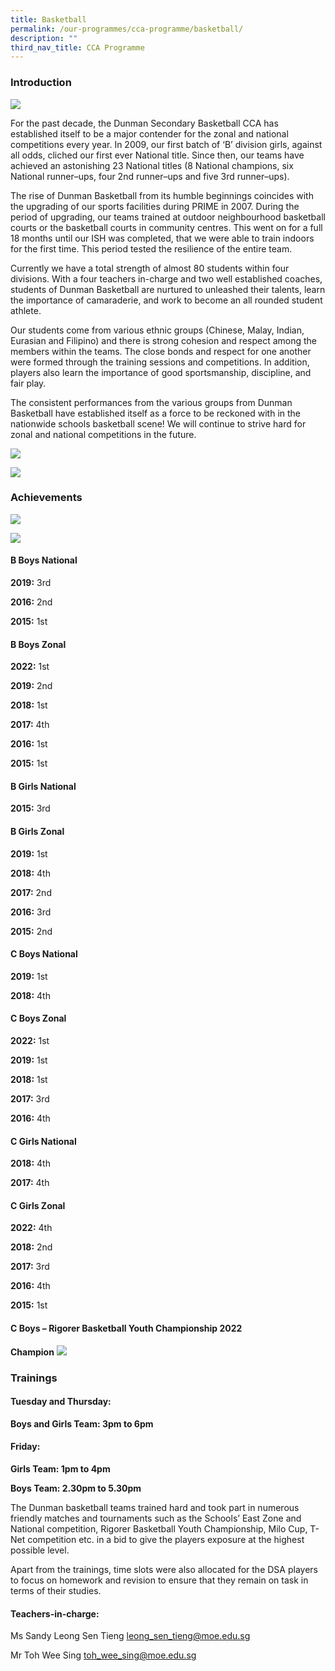 ```yaml
---
title: Basketball
permalink: /our-programmes/cca-programme/basketball/
description: ""
third_nav_title: CCA Programme
---
```

### Introduction

![](/images/CCA%20Photos/Basketball/basketball_01.jpg)

For the past decade, the Dunman Secondary Basketball CCA has established itself to be a major contender for the zonal and national competitions every year. In 2009, our first batch of ‘B’ division girls, against all odds, cliched our first ever National title. Since then, our teams have achieved an astonishing 23 National titles (8 National champions, six National runner–ups, four 2nd runner–ups and five 3rd runner–ups).

The rise of Dunman Basketball from its humble beginnings coincides with the upgrading of our sports facilities during PRIME in 2007. During the period of upgrading, our teams trained at outdoor neighbourhood basketball courts or the basketball courts in community centres. This went on for a full 18 months until our ISH was completed, that we were able to train indoors for the first time. This period tested the resilience of the entire team.

Currently we have a total strength of almost 80 students within four divisions. With a four teachers in-charge and two well established coaches, students of Dunman Basketball are nurtured to unleashed their talents, learn the importance of camaraderie, and work to become an all rounded student athlete.

Our students come from various ethnic groups (Chinese, Malay, Indian, Eurasian and Filipino) and there is strong cohesion and respect among the members within the teams. The close bonds and respect for one another were formed through the training sessions and competitions. In addition, players also learn the importance of good sportsmanship, discipline, and fair play.

The consistent performances from the various groups from Dunman Basketball have established itself as a force to be reckoned with in the nationwide schools basketball scene! We will continue to strive hard for zonal and national competitions in the future.

![](/images/CCA%20Photos/Basketball/basketball_02.jpg)

![](/images/CCA%20Photos/Basketball/basketball_03.jpg)

### Achievements

![](/images/CCA%20Photos/Basketball/basketball_04.jpg)

![](/images/CCA%20Photos/Basketball/basketball_05.jpg)

#### B Boys National

**2019:** 3rd

**2016:** 2nd

**2015:** 1st

#### B Boys Zonal

**2022:** 1st

**2019:** 2nd

**2018:** 1st

**2017:** 4th

**2016:** 1st

**2015:** 1st

#### B Girls National

**2015:** 3rd

#### B Girls Zonal

**2019:** 1st

**2018:** 4th

**2017:** 2nd

**2016:** 3rd

**2015:** 2nd

#### C Boys National

**2019:** 1st

**2018:** 4th

#### C Boys Zonal

**2022:** 1st

**2019:** 1st

**2018:** 1st

**2017:** 3rd

**2016:** 4th

#### C Girls National

**2018:** 4th

**2017:** 4th

#### C Girls Zonal

**2022:** 4th

**2018:** 2nd

**2017:** 3rd

**2016:** 4th

**2015:** 1st

#### C Boys – Rigorer Basketball Youth Championship 2022
**Champion**
![](/images/CCA%20Photos/Basketball/basketball_06.jpg)

### Trainings

#### Tuesday and Thursday:

**Boys and Girls Team: 3pm to 6pm**

#### Friday:

**Girls Team: 1pm to 4pm**

**Boys Team: 2.30pm to 5.30pm**

The Dunman basketball teams trained hard and took part in numerous friendly matches and tournaments such as the Schools’ East Zone and National competition, Rigorer Basketball Youth Championship, Milo Cup, T-Net competition etc. in a bid to give the players exposure at the highest possible level.

Apart from the trainings, time slots were also allocated for the DSA players to focus on homework and revision to ensure that they remain on task in terms of their studies.

#### Teachers-in-charge:

Ms Sandy Leong Sen Tieng [leong\_sen\_tieng@moe.edu.sg](mailto:leong_sen_tieng@moe.edu.sg)

Mr Toh Wee Sing [toh\_wee\_sing@moe.edu.sg](mailto:toh_wee_sing@moe.edu.sg)